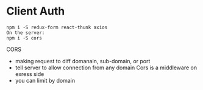 # Client Auth
```
npm i -S redux-form react-thunk axios
On the server:
npm i -S cors
```
CORS
- making request to diff domanain, sub-domain, or port
- tell server to allow connection from any domain
Cors is a middleware on exress side
- you can limit by domain
